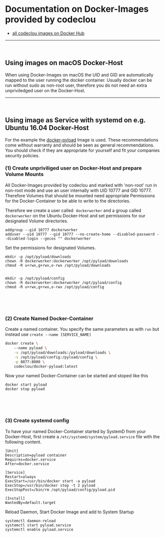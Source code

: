 # Documentation on Docker-Images provided by codeclou 


 * [all codeclou images on Docker Hub](https://hub.docker.com/u/codeclou/)


------

<p>&nbsp;</p>

## Using images on macOS Docker-Host

When using Docker-Images on macOS the UID and GID are automatically mapped to the user running the docker container.
Usually docker can be run without sudo as non-root user, therefore you do not need an extra unpriviledged user on the Docker-Host.

------

<p>&nbsp;</p>

## Using image as Service with systemd on e.g. Ubuntu 16.04 Docker-Host

For the example the [docker-pyload](https://github.com/codeclou/docker-pyload) Image is used. These recommendations come without warranty and should be seen as general recommendations. You should check if they are appropriate for yourself and fit your companies security policies.


### (1) Create unpriviliged user on Docker-Host and prepare Volume Mounts

All Docker-Images provided by codeclou and marked with 'non-root' run in non-root mode and use an user internally with UID 10777 and GID 10777.
Therefore Volumes that should be mounted need appropriate Permissions for the Docker-Container to be able to write to the directories.

Therefore we create a user called  `dockerworker` and a group called `dockerworker` on the Ubuntu Docker-Host
and set permissions for our designated Volume directories.

```
addgroup --gid 10777 dockerworker
adduser --uid 10777 --gid 10777 --no-create-home --disabled-password --disabled-login --gecos "" dockerworker
```

Set the permissions for designated Volumes.

```
mkdir -p /opt/pyload/downloads
chown -R dockerworker:dockerworker /opt/pyload/downloads
chmod -R u+rwx,g+rwx,o-rwx /opt/pyload/downloads


mkdir -p /opt/pyload/config
chown -R dockerworker:dockerworker /opt/pyload/config
chmod -R u+rwx,g+rwx,o-rwx /opt/pyload/config
```


<p>&nbsp;</p>
<p>&nbsp;</p>


### (2) Create Named Docker-Container

Create a named container. You specify the same parameters as with `run` but instead use `create --name [SERVICE_NAME]`

```bash
docker create \ 
    --name pyload \
    -v /opt/pyload/downloads:/pyload/downloads \
    -v /opt/pyload/config:/pyload/config \
    -p 8877:8000 \
    codeclou/docker-pyload:latest
```

Now your named Docker-Container can be started and stoped like this

```
docker start pyload
docker stop pyload
```


<p>&nbsp;</p>
<p>&nbsp;</p>

### (3) Create systemd config

To have your named Docker-Container started by SystemD from your Docker-Host, first create a `/etc/systemd/system/pyload.service` file with the following content.

```
[Unit]
Description=pyload container
Requires=docker.service
After=docker.service

[Service]
Restart=always
ExecStart=/usr/bin/docker start -a pyload
ExecStop=/usr/bin/docker stop -t 2 pyload
ExecStopPost=/bin/rm /opt/pyload/config/pyload.pid

[Install]
WantedBy=default.target
```

Reload Daemon, Start Docker Image and add to System Startup

```
systemctl daemon-reload
systemctl start pyload.service
systemctl enable pyload.service
```
